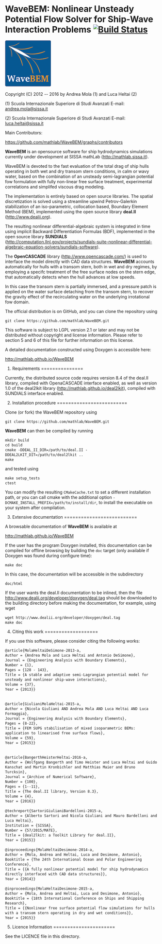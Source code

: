 # WaveBEM: Nonlinear Unsteady Potential Flow Solver for Ship-Wave Interaction Problems [![Build Status](https://travis-ci.org/mathLab/WaveBEM.svg?branch=master)](https://travis-ci.org/mathLab/WaveBEM)

![WaveBEM logo](readme/logo_waveBem.png)

Copyright (C) 2012 -- 2016 by Andrea Mola (1) and Luca Heltai (2)

(1) Scuola Internazionale Superiore di Studi Avanzati
    E-mail: andrea.mola@sissa.it

(2) Scuola Internazionale Superiore di Studi Avanzati
    E-mail: luca.heltai@sissa.it

Main Contributors:

https://github.com/mathlab/WaveBEM/graphs/contributors

**WaveBEM** is an opensource software for ship hydrodynamics simulations currently under development at SISSA mathLab (http://mathlab.sissa.it).

WaveBEM is devoted to the fast evaluation of the total drag of ship hulls operating in both wet and dry transom stern conditions, in calm or wavy water, based on the combination of an unsteady semi-lagrangian potential fow formulation with fully non-linear free surface treatment, experimental correlations and simplifed viscous drag modeling. 

The implementation is entirely based on open source libraries. The spatial discretization is solved using a streamline upwind Petrov-Galerkin stabilization of an iso-parametric, collocation based, Boundary Element Method (BEM), implemented using the open source library **deal.II** (http://www.dealii.org).

The resulting nonlinear differential-algebraic system is integrated in time using implicit Backward Differentiation Formulas (BDF), implemented in the open source library **SUNDIALS** (http://computation.llnl.gov/projects/sundials-suite-nonlinear-differential-algebraic-equation-solvers/sundials-software). 

The **OpenCASCADE** library (http://www.opencascade.com/) is used to interface the model directly with CAD data structures. **WaveBEM** accounts automatically for hulls with a transom stern, both in wet and dry regimes, by employing a specifc treatment of the free surface nodes on the stern edge, that automatically detects when the hull advances at low speeds. 

In this case the transom stern is partially immersed, and a pressure patch is applied on the water surface detaching from the transom stern, to recover the gravity effect of the recirculating water on the underlying irrotational fow domain.

The official distribution is on GitHub, and you can clone the
repository using

	git clone https://github.com/mathlab/WaveBEM.git

This software is subject to LGPL version 2.1 or later and may not be
distributed without copyright and license information. Please refer to
section 5 and 6 of this file for further information on this license.

A detailed documentation constructed using Doxygen is accessible here:

http://mathlab.github.io/WaveBEM

1. Requirements
===============

Currently, the distributed source code requires version 8.4 of the deal.II library, compiled with OpenaCASCADE interface enabled, as well as version 1.0 of the deal2lkit library (http://mathlab.github.io/deal2lkit), compiled with SUNDIALS interface enabled.

2. Installation procedure
=========================

Clone (or fork) the WaveBEM repository using

	git clone https://github.com/mathlab/WaveBEM.git

**WaveBEM** can then be compiled by running

	mkdir build
	cd build
	cmake -DDEAL_II_DIR=/path/to/deal.II -DDEAL2LKIT_DIT=/path/to/deal2lkit ..
	make

and tested using

	make setup_tests
	ctest

You can modify the resulting `CMakeCache.txt` to set a different installation path, or you can call cmake with the additional option `-DCMAKE_INSTALL_PREFIX=/path/to/install/dir`, to install the executable on your system after compilation.

3. Extensive documentation
==========================

A browsable documentation of **WaveBEM** is available at

http://mathlab.github.io/WaveBEM

If the user has the program Doxygen installed, this documentation can
be compiled for offline browsing by building the `doc` target (only
available if Doxygen was found during configure time):

	make doc

In this case, the documentation will be accessible in the subdirectory

	doc/html

If the user wants the deal.II documentation to be inlined, then the
file http://www.dealii.org/developer/doxygen/deal.tag should be
downloaded to the building directory before making the documentation,
for example, using wget

	wget http://www.dealii.org/developer/doxygen/deal.tag
	make doc

4. Citing this work
===================

If you use this software, please consider citing the following works:

	@article{MolaHeltaiDeSimone-2013-a,
	Author = {Andrea Mola and Luca Heltai and Antonio DeSimone},
	Journal = {Engineering Analysis with Boundary Elements},
	Number = {1},
	Pages = {128 - 143},
	Title = {A stable and adaptive semi-Lagrangian potential model for unsteady and nonlinear ship-wave interactions},
	Volume = {37},
	Year = {2013}}


	@article{GiulianiMolaHeltai-2015-a,
	Author = {Nicola Giuliani AND Andrea Mola AND Luca Heltai AND Luca Formaggia},
	Journal = {Engineering Analysis with Boundary Elements},
	Pages = {8-22},
	Title = {FEM SUPG stabilisation of mixed isoparametric BEMs: application to linearised free surface flows},
	Volume = {59},
	Year = {2015}}


	@article{BangerthHeisterHeltai-2016-a,
	Author = {Wolfgang Bangerth and Timo Heister and Luca Heltai and Guido Kanschat and Martin Kronbichler and Matthias Maier and Bruno Turcksin},
	Journal = {Archive of Numerical Software},
	Number = {100},
	Pages = {1--11},
	Title = {The deal.II library, Version 8.3},
	Volume = {4},
	Year = {2016}}

	@techreport{SartoriGiulianiBardelloni-2015-a,
	Author = {Alberto Sartori and Nicola Giuliani and Mauro Bardelloni and Luca Heltai},
	Institution = {SISSA},
	Number = {57/2015/MATE},
	Title = {deal2lkit: a Toolkit Library for deal.II},
	Year = {2015}}

	@inproceedings{MolaHeltaiDesimone-2014-a,
	Author = {Mola, Andrea and Heltai, Luca and Desimone, Antonio},
	Booktitle = {The 24th International Ocean and Polar Engineering Conference},
	Title = {{A fully nonlinear potential model for ship hydrodynamics directly interfaced with CAD data structures}},
	Year = {2014}}

	@inproceedings{MolaHeltaiDesimone-2015-a,
	Author = {Mola, Andrea and Heltai, Luca and Desimone, Antonio},
	Booktitle = {18th International Conference on Ships and Shipping Research},
	Title = {{Nonlinear free surface potential flow simulations for hulls with a transom stern operating in dry and wet conditions}},
	Year = {2015}}

5. Licence Information
======================

See the LICENCE file in this directory.



